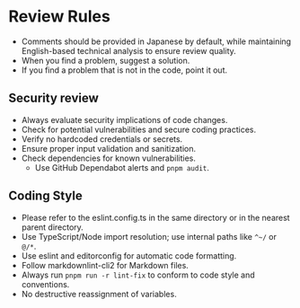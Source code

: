 # Review Rules

- Comments should be provided in Japanese by default, while maintaining English-based technical analysis to ensure review quality.
- When you find a problem, suggest a solution.
- If you find a problem that is not in the code, point it out.

## Security review

- Always evaluate security implications of code changes.
- Check for potential vulnerabilities and secure coding practices.
- Verify no hardcoded credentials or secrets.
- Ensure proper input validation and sanitization.
- Check dependencies for known vulnerabilities.
  - Use GitHub Dependabot alerts and `pnpm audit`.

## Coding Style

- Please refer to the eslint.config.ts in the same directory or in the nearest parent directory.
- Use TypeScript/Node import resolution; use internal paths like `^~/` or `@/*`.
- Use eslint and editorconfig for automatic code formatting.
- Follow markdownlint-cli2 for Markdown files.
- Always run `pnpm run -r lint-fix` to conform to code style and conventions.
- No destructive reassignment of variables.
